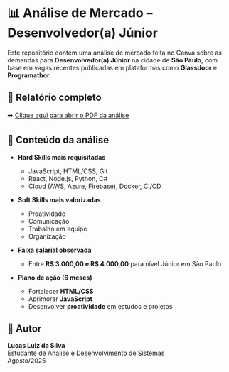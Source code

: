 # 📊 Análise de Mercado – Desenvolvedor(a) Júnior

Este repositório contém uma análise de mercado feita no Canva sobre as demandas para **Desenvolvedor(a) Júnior** na cidade de **São Paulo**, com base em vagas recentes publicadas em plataformas como **Glassdoor** e **Programathor**.

## 📄 Relatório completo
➡️ [Clique aqui para abrir o PDF da análise](./analisedemercado.pdf)

## 🔎 Conteúdo da análise
- **Hard Skills mais requisitadas**
  - JavaScript, HTML/CSS, Git
  - React, Node.js, Python, C#
  - Cloud (AWS, Azure, Firebase), Docker, CI/CD  

- **Soft Skills mais valorizadas**
  - Proatividade
  - Comunicação
  - Trabalho em equipe
  - Organização  

- **Faixa salarial observada**
  - Entre **R$ 3.000,00 e R$ 4.000,00** para nível Júnior em São Paulo  

- **Plano de ação (6 meses)**
  - Fortalecer **HTML/CSS**
  - Aprimorar **JavaScript**
  - Desenvolver **proatividade** em estudos e projetos  

## 👤 Autor
**Lucas Luiz da Silva**  
Estudante de Análise e Desenvolvimento de Sistemas  
Agosto/2025

